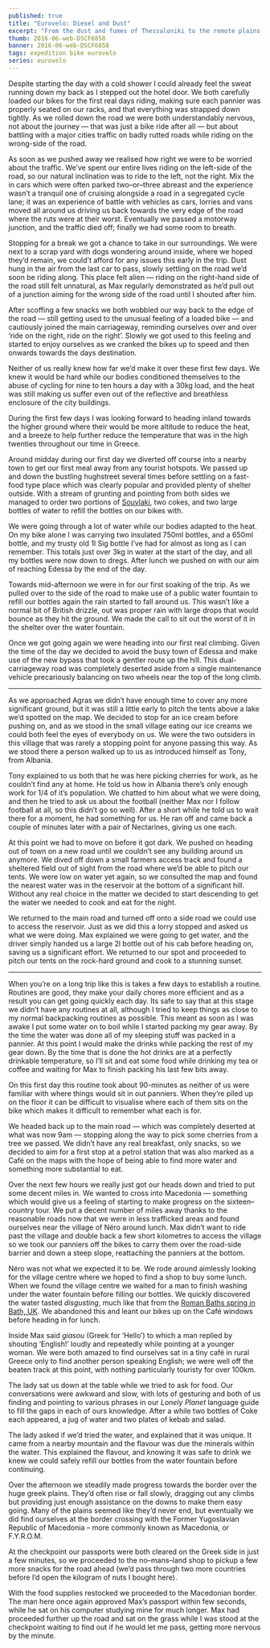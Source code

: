```yaml
---
published: true
title: "Eurovelo: Diesel and Dust"
excerpt: "From the dust and fumes of Thessaloniki to the remote plains of northern Greece."
thumb: 2016-06-web-DSCF6858
banner: 2016-06-web-DSCF6858
tags: expedition bike eurovelo
series: eurovelo
---
```


Despite starting the day with a cold shower I could already feel the sweat running down my back as I stepped out the hotel door. We both carefully loaded our bikes for the first real days riding, making sure each pannier was properly seated on our racks, and that everything was strapped down tightly. As we rolled down the road we were both understandably nervous, not about the journey — that was just a bike ride after all — but about battling with a major cities traffic on badly rutted roads while riding on the wrong-side of the road.

As soon as we pushed away we realised how right we were to be worried about the traffic. We’ve spent our entire lives riding on the left-side of the road, so our natural inclination was to ride to the left, not the right. Mix the in cars which were often parked two–or–three abreast and the experience wasn’t a tranquil one of cruising alongside a road in a segregated cycle lane; it was an experience of battle with vehicles as cars, lorries and vans moved all around us driving us back towards the very edge of the road where the ruts were at their worst. Eventually we passed a motorway junction, and the traffic died off; finally we had some room to breath.

Stopping for a break we got a chance to take in our surroundings. We were next to a scrap yard with dogs wondering around inside, where we hoped they’d remain, we could’t afford for any issues this early in the trip. Dust hung in the air from the last car to pass, slowly settling on the road we’d soon be riding along. This place felt alien — riding on the right-hand side of the road still felt unnatural, as Max regularly demonstrated as he’d pull out of a junction aiming for the wrong side of the road until I shouted after him.

After scoffing a few snacks we both wobbled our way back to the edge of the road — still getting used to the unusual feeling of a loaded bike — and cautiously joined the main carriageway, reminding ourselves over and over ‘ride on the right, ride on the right’. Slowly we got used to this feeling and started to enjoy ourselves as we cranked the bikes up to speed and then onwards towards the days destination.

Neither of us really knew how far we’d make it over these first few days. We knew it would be hard while our bodies conditioned themselves to the abuse of cycling for nine to ten hours a day with a 30kg load, and the heat was still making us suffer even out of the reflective and breathless enclosure of the city buildings.

During the first few days I was looking forward to heading inland towards the higher ground where their would be more altitude to reduce the heat, and a breeze to help further reduce the temperature that was in the high twenties throughout our time in Greece.

Around midday during our first day we diverted off course into a nearby town to get our first meal away from any tourist hotspots. We passed up and down the bustling hughstreet several times before settling on a fast-food type place which was clearly popular and provided plenty of shelter outside. With a stream of grunting and pointing from both sides we managed to order two portions of [Souvlaki](https://en.wikipedia.org/wiki/Souvlaki "Souvaki"), two cokes, and two large bottles of water to refill the bottles on our bikes with.

We were going through a lot of water while our bodies adapted to the heat. On my bike alone I was carrying two insulated 750ml bottles, and a 650ml bottle, and my trusty old 1l Sig bottle I’ve had for almost as long as I can remember. This totals just over 3kg in water at the start of the day, and all my bottles were now down to dregs. After lunch we pushed on with our aim of reaching Edessa by the end of the day.

Towards mid-afternoon we were in for our first soaking of the trip. As we pulled over to the side of the road to make use of a public water fountain to refill our bottles again the rain started to fall around us. This wasn’t like a normal bit of British drizzle, out was proper rain with large drops that would bounce as they hit the ground. We made the call to sit out the worst of it in the shelter over the water fountain.

Once we got going again we were heading into our first real climbing. Given the time of the day we decided to avoid the busy town of Edessa and make use of the new bypass that took a gentler route up the hill. This dual-carriageway road was completely deserted aside from a single maintenance vehicle precariously balancing on two wheels near the top of the long climb.

---

As we approached Agras we didn’t have enough time to cover any more significant ground, but it was still a little early to pitch the tents above a lake we’d spotted on the map. We decided to stop for an ice cream before pushing on, and as we stood in the small village eating our ice creams we could both feel the eyes of everybody on us. We were the two outsiders in this village that was rarely a stopping point for anyone passing this way. As we stood there a person walked up to us as introduced himself as Tony, from Albania.

Tony explained to us both that he was here picking cherries for work, as he couldn’t find any at home. He told us how in Albania there’s only enough work for 1/4 of it’s population. We chatted to him about what we were doing, and then he tried to ask us about the football (neither Max nor I follow football at all, so this didn’t go so well). After a short while he told us to wait there for a moment, he had something for us. He ran off and came back a couple of minutes later with a pair of Nectarines, giving us one each.

At this point we had to move on before it got dark. We pushed on heading out of town on a new road until we couldn’t see any building around us anymore. We dived off down a small farmers access track and found a sheltered field out of sight from the road where we’d be able to pitch our tents. We were low on water yet again, so we consulted the map and found the nearest water was in the reservoir at the bottom of a significant hill. Without any real choice in the matter we decided to start descending to get the water we needed to cook and eat for the night.

We returned to the main road and turned off onto a side road we could use to access the reservoir. Just as we did this a lorry stopped and asked us what we were doing. Max explained we were going to get water, and the driver simply handed us a large 2l bottle out of his cab before heading on, saving us a significant effort. We returned to our spot and proceeded to pitch our tents on the rock-hard ground and cook to a stunning sunset.

---

When you’re on a long trip like this is takes a few days to establish a routine. Routines are good, they make your daily chores more efficient and as a result you can get going quickly each day. Its safe to say that at this stage we didn’t have any routines at all, although I tried to keep things as close to my normal backpacking routines as possible. This meant as soon as I was awake I put some water on to boil while I started packing my gear away. By the time the water was done all of my sleeping stuff was packed in a pannier. At this point I would make the drinks while packing the rest of my gear down. By the time that is done the hot drinks are at a perfectly drinkable temperature, so I’ll sit and eat some food while drinking my tea or coffee and waiting for Max to finish packing his last few bits away.

On this first day this routine took about 90-minutes as neither of us were familiar with where things would sit in out panniers. When they’re piled up on the floor it can be difficult to visualise where each of them sits on the bike which makes it difficult to remember what each is for.

We headed back up to the main road — which was completely deserted at what was now 9am — stopping along the way to pick some cherries from a tree we passed. We didn’t have any real breakfast, only snacks, so we decided to aim for a first stop at a petrol station that was also marked as a Café on the maps with the hope of being able to find more water and something more substantial to eat.

Over the next few hours we really just got our heads down and tried to put some decent miles in. We wanted to cross into Macedonia — something which would give us a feeling of starting to make progress on the sixteen–country tour. We put a decent number of miles away thanks to the reasonable roads now that we were in less trafficked areas and found ourselves near the village of Néro around lunch. Max didn’t want to ride past the village and double back a few short kilometres to access the village so we took our panniers off the bikes to carry them over the road-side barrier and down a steep slope, reattaching the panniers at the bottom.

Néro was not what we expected it to be. We rode around aimlessly looking for the village centre where we hoped to find a shop to buy some lunch. When we found the village centre we waited for a man to finish washing under the water fountain before filling our bottles. We quickly discovered the water tasted _disgusting_, much like that from the [Roman Baths spring in Bath, UK](http://www.romanbaths.co.uk/walkthroughs/spa-water-fountain "Roman Baths Spa Water Fountain"). We abandoned this and leant our bikes up on the Café windows before heading in for lunch.

Inside Max said _giasou_ (Greek for ‘Hello’) to which a man replied by shouting ‘English!’ loudly and repeatedly while pointing at a younger woman. We were both amazed to find ourselves sat in a tiny café in rural Greece only to find another person speaking English; we were well off the beaten track at this point, with nothing particularly touristy for over 100km.

The lady sat us down at the table while we tried to ask for food. Our conversations were awkward and slow, with lots of gesturing and both of us finding and pointing to various phrases in our _Lonely Planet_ language guide to fill the gaps in each of ours knowledge. After a while two bottles of Coke each appeared, a jug of water and two plates of kebab and salad.

The lady asked if we’d tried the water, and explained that it was unique. It came from a nearby mountain and the flavour was due the minerals within the water. This explained the flavour, and knowing it was safe to drink we knew we could safely refill our bottles from the water fountain before continuing.

Over the afternoon we steadily made progress towards the border over the huge greek plains. They’d often rise or fall slowly, dragging out any climbs but providing just enough assistance on the downs to make them easy going. Many of the plains seemed like they’d never end, but eventually we did find ourselves at the border crossing with the Former Yugoslavian Republic of Macedonia – more commonly known as Macedonia, or F.Y.R.O.M.

At the checkpoint our passports were both cleared on the Greek side in just a few minutes, so we proceeded to the no–mans–land shop to pickup a few more snacks for the road ahead (we’d pass through two more countries before I’d open the kilogram of nuts I bought here).

With the food supplies restocked we proceeded to the Macedonian border. The man here once again approved Max’s passport within few seconds, while he sat on his computer studying mine for much longer. Max had proceeded further up the road and sat on the grass while I was stood at the checkpoint waiting to find out if he would let me pass, getting more nervous by the minute.
